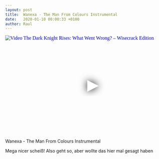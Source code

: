 ```yaml
---
layout: post
title:  Wanexa - The Man From Colours Instrumental
date:   2020-01-10 00:00:33 +0100
author: Raul
---
```

<iframe
  width="560"
  height="315"
  src="https://www.youtube.com/embed/pVH7YICbQAw"
  srcdoc="<style>*{padding:0;margin:0;overflow:hidden}html,body{height:100%}img,span{position:absolute;width:100%;top:0;bottom:0;margin:auto}span{height:1.5em;text-align:center;font:48px/1.5 sans-serif;color:white;text-shadow:0 0 0.5em black}</style><a href=https://www.youtube.com/embed/pVH7YICbQAw?autoplay=1><img src=https://img.youtube.com/vi/pVH7YICbQAw/hqdefault.jpg alt='Video The Dark Knight Rises: What Went Wrong? – Wisecrack Edition'><span>▶</span></a>"
  frameborder="0"
  allow="accelerometer; autoplay; encrypted-media; gyroscope; picture-in-picture"
  allowfullscreen
></iframe>

Wanexa - The Man From Colours Instrumental

Mega nicer scheiß! Also geht so, aber wollte das hier mal gesagt haben
